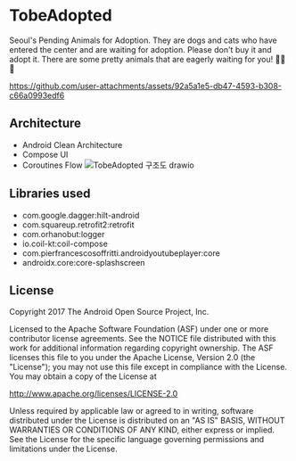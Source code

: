 # TobeAdopted
Seoul's Pending Animals for Adoption. They are dogs and cats who have entered the center and are waiting for adoption.
Please don't buy it and adopt it. There are some pretty animals that are eagerly waiting for you! 🐶🐱💕

https://github.com/user-attachments/assets/92a5a1e5-db47-4593-b308-c66a0993edf6

## Architecture
- Android Clean Architecture
- Compose UI
- Coroutines Flow
![TobeAdopted 구조도 drawio](https://github.com/user-attachments/assets/020817b6-925a-4c3d-8d89-1a76e71be1d4)

## Libraries used
- com.google.dagger:hilt-android
- com.squareup.retrofit2:retrofit
- com.orhanobut:logger
- io.coil-kt:coil-compose
- com.pierfrancescosoffritti.androidyoutubeplayer:core
- androidx.core:core-splashscreen

## License
Copyright 2017 The Android Open Source Project, Inc.

Licensed to the Apache Software Foundation (ASF) under one or more contributor license agreements. See the NOTICE file distributed with this work for additional information regarding copyright ownership. The ASF licenses this file to you under the Apache License, Version 2.0 (the "License"); you may not use this file except in compliance with the License. You may obtain a copy of the License at

http://www.apache.org/licenses/LICENSE-2.0

Unless required by applicable law or agreed to in writing, software distributed under the License is distributed on an "AS IS" BASIS, WITHOUT WARRANTIES OR CONDITIONS OF ANY KIND, either express or implied. See the License for the specific language governing permissions and limitations under the License.

